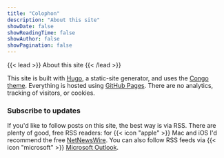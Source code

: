 ```yaml
---
title: "Colophon"
description: "About this site"
showDate: false
showReadingTime: false
showAuthor: false
showPagination: false
---
```


{{< lead >}} About this site {{< /lead >}} 

This site is built with [Hugo](https://gohugo.io), a static-site generator, and uses the [Congo theme](https://github.com/jpanther/congo). Everything is hosted using [GitHub Pages](https://pages.github.com). There are no analytics, tracking of visitors, or cookies.

### Subscribe to updates
If you'd like to follow posts on this site, the best way is via RSS. There are plenty of good, free RSS readers: for {{< icon "apple" >}} Mac and iOS I'd recommend the free [NetNewsWire](https://netnewswire.com). You can also follow RSS feeds via {{< icon "microsoft" >}} [Microsoft Outlook](https://support.microsoft.com/en-us/office/what-are-rss-feeds-e8aaebc3-a0a7-40cd-9e10-88f9c1e74b97).